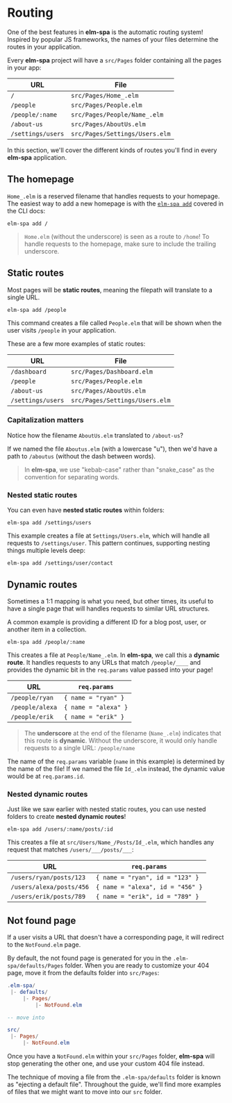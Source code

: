 # Routing

One of the best features in __elm-spa__ is the automatic routing system! Inspired by popular JS frameworks, the names of your files determine the routes in your application.

Every __elm-spa__ project will have a `src/Pages` folder containing all the pages in your app:

URL | File
--- | ---
`/` | `src/Pages/Home_.elm`
`/people` | `src/Pages/People.elm`
`/people/:name` | `src/Pages/People/Name_.elm`
`/about-us` | `src/Pages/AboutUs.elm`
`/settings/users` | `src/Pages/Settings/Users.elm`

In this section, we'll cover the different kinds of routes you'll find in every __elm-spa__ application.

## The homepage
 
`Home_.elm` is a reserved filename that handles requests to your homepage. The easiest way to add a new homepage is with the [`elm-spa add`](/docs/cli#elm-spa-add) covered in the CLI docs:

```terminal
elm-spa add /
```

> `Home.elm` (without the underscore) is seen as a route to `/home`! To handle requests to the homepage, make sure to include the trailing underscore.

## Static routes

Most pages will be __static routes__, meaning the filepath will translate to a single URL.

```terminal
elm-spa add /people
```

This command creates a file called `People.elm` that will be shown when the user visits `/people` in your application.

These are a few more examples of static routes:

URL | File
--- | ---
`/dashboard` | `src/Pages/Dashboard.elm`
`/people` | `src/Pages/People.elm`
`/about-us` | `src/Pages/AboutUs.elm`
`/settings/users` | `src/Pages/Settings/Users.elm`

### Capitalization matters

Notice how the filename `AboutUs.elm` translated to `/about-us`?

If we named the file `Aboutus.elm` (with a lowercase "u"), then we'd have a path to `/aboutus` (without the dash between words).

> In __elm-spa__, we use "kebab-case" rather than "snake_case" as the convention for separating words.

### Nested static routes

You can even have __nested static routes__ within folders:

```terminal
elm-spa add /settings/users
```

This example creates a file at `Settings/Users.elm`, which will handle all requests to `/settings/user`. This pattern continues, supporting nesting things multiple levels deep:

```terminal
elm-spa add /settings/user/contact
```


## Dynamic routes

Sometimes a 1:1 mapping is what you need, but other times, its useful to have a single page that will handles requests to similar URL structures.

A common example is providing a different ID for a blog post, user, or another item in a collection.

```terminal
elm-spa add /people/:name
```

This creates a file at `People/Name_.elm`. In __elm-spa__, we call this a __dynamic route__. It handles requests to any URLs that match `/people/____` and provides the dynamic bit in the `req.params` value passed into your page!

URL | `req.params`
--- | ---
`/people/ryan` | `{ name = "ryan" }`
`/people/alexa` | `{ name = "alexa" }`
`/people/erik` | `{ name = "erik" }`

> The __underscore__ at the end of the filename (`Name_.elm`) indicates that this route is __dynamic__. Without the underscore, it would only handle requests to a single URL: `/people/name`

The name of the `req.params` variable (`name` in this example) is determined by the name of the file! If we named the file `Id_.elm` instead, the dynamic value would be at `req.params.id`.

### Nested dynamic routes

Just like we saw earlier with nested static routes, you can use nested folders to create __nested dynamic routes__!

```terminal
elm-spa add /users/:name/posts/:id
```

This creates a file at `src/Users/Name_/Posts/Id_.elm`, which handles any request that matches `/users/___/posts/___`:

URL | `req.params`
--- | ---
`/users/ryan/posts/123` | `{ name = "ryan", id = "123" }`
`/users/alexa/posts/456` | `{ name = "alexa", id = "456" }`
`/users/erik/posts/789` | `{ name = "erik", id = "789" }`


## Not found page

If a user visits a URL that doesn't have a corresponding page, it will redirect to the `NotFound.elm` page. 

By default, the not found page is generated for you in the `.elm-spa/defaults/Pages` folder. When you are ready to customize your 404 page, move it from the defaults folder into `src/Pages`:

```elm
.elm-spa/
 |- defaults/
     |- Pages/
         |- NotFound.elm

-- move into

src/
 |- Pages/
     |- NotFound.elm
```

Once you have a `NotFound.elm` within your `src/Pages` folder, __elm-spa__ will stop generating the other one, and use your custom 404 file instead.

The technique of moving a file from the `.elm-spa/defaults` folder is known as "ejecting a default file". Throughout the guide, we'll find more examples of files that we might want to move into our `src` folder.

